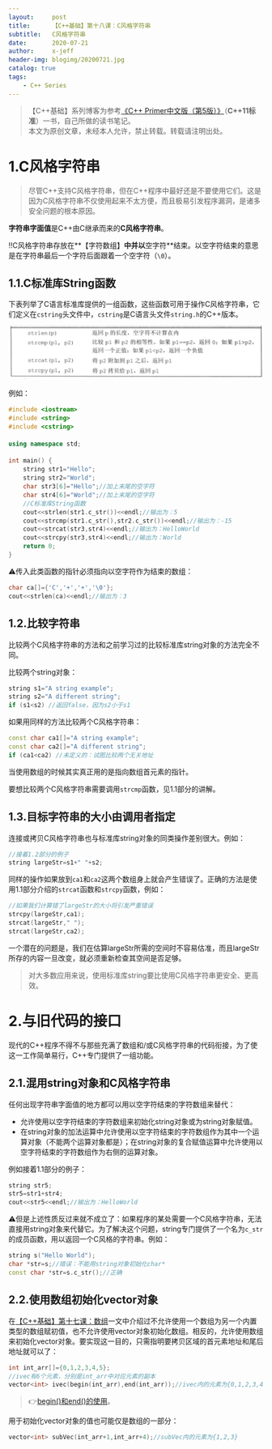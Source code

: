 ```yaml
---
layout:     post
title:      【C++基础】第十八课：C风格字符串
subtitle:   C风格字符串
date:       2020-07-21
author:     x-jeff
header-img: blogimg/20200721.jpg
catalog: true
tags:
    - C++ Series
---
```

>【C++基础】系列博客为参考[《C++ Primer中文版（第5版）》](https://www.phei.com.cn/module/goods/wssd_content.jsp?bookid=37655)（**C++11标准**）一书，自己所做的读书笔记。  
>本文为原创文章，未经本人允许，禁止转载。转载请注明出处。

# 1.C风格字符串

>尽管C++支持C风格字符串，但在C++程序中最好还是不要使用它们。这是因为C风格字符串不仅使用起来不太方便，而且极易引发程序漏洞，是诸多安全问题的根本原因。

**字符串字面值**是C++由C继承而来的**C风格字符串**。

‼️C风格字符串存放在**【字符数组】**中并以**空字符**结束。以空字符结束的意思是在字符串最后一个字符后面跟着一个空字符（`\0`）。

## 1.1.C标准库String函数

下表列举了C语言标准库提供的一组函数，这些函数可用于操作C风格字符串，它们定义在`cstring`头文件中，`cstring`是C语言头文件`string.h`的C++版本。

![](https://github.com/x-jeff/BlogImage/raw/master/CPPSeries/Lesson18/18x1.png)

例如：

```c++
#include <iostream>
#include <string>
#include <cstring>

using namespace std;

int main() {
    string str1="Hello";
    string str2="World";
    char str3[6]="Hello";//加上末尾的空字符
    char str4[6]="World";//加上末尾的空字符
    //C标准库String函数
    cout<<strlen(str1.c_str())<<endl;//输出为：5
    cout<<strcmp(str1.c_str(),str2.c_str())<<endl;//输出为：-15
    cout<<strcat(str3,str4)<<endl;//输出为：HelloWorld
    cout<<strcpy(str3,str4)<<endl;//输出为：World
    return 0;
}
```

⚠️传入此类函数的指针必须指向以空字符作为结束的数组：

```c++
char ca[]={'C','+','+','\0'};
cout<<strlen(ca)<<endl;//输出为：3
```

## 1.2.比较字符串

比较两个C风格字符串的方法和之前学习过的比较标准库string对象的方法完全不同。

比较两个string对象：

```c++
string s1="A string example";
string s2="A different string";
if (s1<s2) //返回false，因为s2小于s1
```

如果用同样的方法比较两个C风格字符串：

```c++
const char ca1[]="A string example";
const char ca2[]="A different string";
if (ca1<ca2) //未定义的：试图比较两个无关地址
```

当使用数组的时候其实真正用的是指向数组首元素的指针。

要想比较两个C风格字符串需要调用`strcmp`函数，见1.1部分的讲解。

## 1.3.目标字符串的大小由调用者指定

连接或拷贝C风格字符串也与标准库string对象的同类操作差别很大。例如：

```c++
//接着1.2部分的例子
string largeStr=s1+" "+s2;
```

同样的操作如果放到`ca1`和`ca2`这两个数组身上就会产生错误了。正确的方法是使用1.1部分介绍的`strcat`函数和`strcpy`函数，例如：

```c++
//如果我们计算错了largeStr的大小将引发严重错误
strcpy(largeStr,ca1);
strcat(largeStr," ");
strcat(largeStr,ca2);
```

一个潜在的问题是，我们在估算largeStr所需的空间时不容易估准，而且largeStr所存的内容一旦改变，就必须重新检查其空间是否足够。

>对大多数应用来说，使用标准库string要比使用C风格字符串更安全、更高效。

# 2.与旧代码的接口

现代的C++程序不得不与那些充满了数组和/或C风格字符串的代码衔接，为了使这一工作简单易行，C++专门提供了一组功能。

## 2.1.混用string对象和C风格字符串

任何出现字符串字面值的地方都可以用以空字符结束的字符数组来替代：

* 允许使用以空字符结束的字符数组来初始化string对象或为string对象赋值。
* 在string对象的加法运算中允许使用以空字符结束的字符数组作为其中一个运算对象（不能两个运算对象都是）；在string对象的复合赋值运算中允许使用以空字符结束的字符数组作为右侧的运算对象。

例如接着1.1部分的例子：

```c++
string str5;
str5=str1+str4;
cout<<str5<<endl;//输出为：HelloWorld
```

⚠️但是上述性质反过来就不成立了：如果程序的某处需要一个C风格字符串，无法直接用string对象来代替它。为了解决这个问题，string专门提供了一个名为`c_str`的成员函数，用以返回一个C风格的字符串。例如：

```c++
string s("Hello World");
char *str=s;//错误：不能用string对象初始化char*
const char *str=s.c_str();//正确
```

## 2.2.使用数组初始化vector对象

在[【C++基础】第十七课：数组](http://shichaoxin.com/2020/05/31/C++基础-第十七课-数组/#23不允许拷贝和赋值)一文中介绍过不允许使用一个数组为另一个内置类型的数组赋初值，也不允许使用vector对象初始化数组。相反的，允许使用数组来初始化vector对象。要实现这一目的，只需指明要拷贝区域的首元素地址和尾后地址就可以了：

```c++
int int_arr[]={0,1,2,3,4,5};
//ivec有6个元素，分别是int_arr中对应元素的副本
vector<int> ivec(begin(int_arr),end(int_arr));//ivec内的元素为{0,1,2,3,4,5}
```

>👉[begin()和end()的使用](http://shichaoxin.com/2020/05/31/C++基础-第十七课-数组/#42标准库函数begin和end)。

用于初始化vector对象的值也可能仅是数组的一部分：

```c++
vector<int> subVec(int_arr+1,int_arr+4);//subVec内的元素为{1,2,3}
```